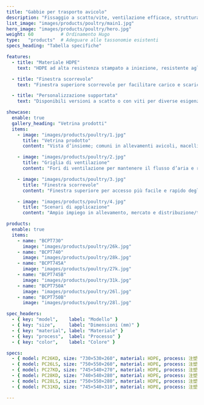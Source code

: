 ```yaml
---
title: "Gabbie per trasporto avicolo"
description: "Fissaggio a scatto/vite, ventilazione efficace, struttura robusta, adatte al trasporto a lunga distanza di pollame."
list_image: "images/products/poultry/main1.jpg"
hero_image: "images/products/poultry/hero.jpg"
weight: 60          # Ordinamento Hugo
type:   "products"  # Adeguare alle tassonomie esistenti
specs_heading: "Tabella specifiche"

features:
  - title: "Materiale HDPE"
    text: "HDPE ad alta resistenza stampato a iniezione, resistente agli urti e poco soggetto a fessurazioni, durevole nel tempo."

  - title: "Finestra scorrevole"
    text: "Finestra superiore scorrevole per facilitare carico e scarico e aumentare l’efficienza operativa."

  - title: "Personalizzazione supportata"
    text: "Disponibili versioni a scatto o con viti per diverse esigenze di trasporto; colori e logo personalizzabili, fornitura stabile in serie."

showcase:
  enable: true
  gallery_heading: "Vetrina prodotti"
  items:
    - image: "images/products/poultry/1.jpg"
      title: "Vetrina prodotto"
      content: "Vista d’insieme; comuni in allevamenti avicoli, macelli e fasi di trasporto."

    - image: "images/products/poultry/2.jpg"
      title: "Griglia di ventilazione"
      content: "Fori di ventilazione per mantenere il flusso d’aria e ridurre lo stress nei lunghi tragitti."

    - image: "images/products/poultry/3.jpg"
      title: "Finestra scorrevole"
      content: "Finestra superiore per accesso più facile e rapido degli animali."

    - image: "images/products/poultry/4.jpg"
      title: "Scenari di applicazione"
      content: "Ampio impiego in allevamento, mercato e distribuzione/trasporto."

products:
  enable: true
  items:
    - name: "BCPT730"
      image: "images/products/poultry/26k.jpg"
    - name: "BCPT740"
      image: "images/products/poultry/28k.jpg"
    - name: "BCPT745A"
      image: "images/products/poultry/27k.jpg"
    - name: "BCPT745B"
      image: "images/products/poultry/31k.jpg"
    - name: "BCPT750A"
      image: "images/products/poultry/26l.jpg"
    - name: "BCPT750B"
      image: "images/products/poultry/28l.jpg"

spec_headers:
  - { key: "model",    label: "Modello" }
  - { key: "size",     label: "Dimensioni (mm)" }
  - { key: "material", label: "Materiale" }
  - { key: "process",  label: "Processo" }
  - { key: "color",    label: "Colore" }

specs:
  - { model: PC26KD, size: "730×530×260", material: HDPE, process: 注塑, color: 白 }
  - { model: PC26LS, size: "750×550×260", material: HDPE, process: 注塑, color: 白 }
  - { model: PC27KD, size: "745×540×270", material: HDPE, process: 注塑, color: 白 }
  - { model: PC28KD, size: "740×540×280", material: HDPE, process: 注塑, color: 白 }
  - { model: PC28LS, size: "750×550×280", material: HDPE, process: 注塑, color: 白 }
  - { model: PC31KD, size: "745×540×310", material: HDPE, process: 注塑, color: 白 }

---
```

